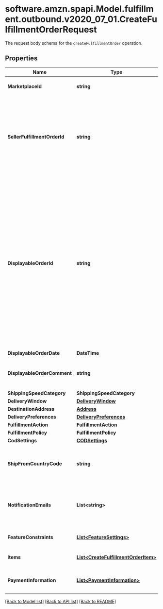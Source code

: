 # software.amzn.spapi.Model.fulfillment.outbound.v2020_07_01.CreateFulfillmentOrderRequest
The request body schema for the `createFulfillmentOrder` operation.

## Properties

Name | Type | Description | Notes
------------ | ------------- | ------------- | -------------
**MarketplaceId** | **string** | The marketplace the fulfillment order is placed against. | [optional] 
**SellerFulfillmentOrderId** | **string** | A fulfillment order identifier that the seller creates to track their fulfillment order. The &#x60;SellerFulfillmentOrderId&#x60; must be unique for each fulfillment order that a seller creates. If the seller&#39;s system already creates unique order identifiers, then these might be good values for them to use. | 
**DisplayableOrderId** | **string** | A fulfillment order identifier that the seller creates. This value displays as the order identifier in recipient-facing materials such as the outbound shipment packing slip. The value of &#x60;DisplayableOrderId&#x60; should match the order identifier that the seller provides to the recipient. The seller can use the &#x60;SellerFulfillmentOrderId&#x60; for this value or they can specify an alternate value if they want the recipient to reference an alternate order identifier.  The value must be an alpha-numeric or ISO 8859-1 compliant string from one to 40 characters in length. Cannot contain two spaces in a row. Leading and trailing white space is removed. | 
**DisplayableOrderDate** | **DateTime** | Date timestamp | 
**DisplayableOrderComment** | **string** | Order-specific text that appears in recipient-facing materials such as the outbound shipment packing slip. | 
**ShippingSpeedCategory** | **ShippingSpeedCategory** |  | 
**DeliveryWindow** | [**DeliveryWindow**](DeliveryWindow.md) |  | [optional] 
**DestinationAddress** | [**Address**](Address.md) |  | 
**DeliveryPreferences** | [**DeliveryPreferences**](DeliveryPreferences.md) |  | [optional] 
**FulfillmentAction** | **FulfillmentAction** |  | [optional] 
**FulfillmentPolicy** | **FulfillmentPolicy** |  | [optional] 
**CodSettings** | [**CODSettings**](CODSettings.md) |  | [optional] 
**ShipFromCountryCode** | **string** | The two-character country code for the country from which the fulfillment order ships. Must be in ISO 3166-1 alpha-2 format. | [optional] 
**NotificationEmails** | **List&lt;string&gt;** | A list of email addresses that the seller provides that are used by Amazon to send ship-complete notifications to recipients on behalf of the seller. | [optional] 
**FeatureConstraints** | [**List&lt;FeatureSettings&gt;**](FeatureSettings.md) | A list of features and their fulfillment policies to apply to the order. | [optional] 
**Items** | [**List&lt;CreateFulfillmentOrderItem&gt;**](CreateFulfillmentOrderItem.md) | An array of item information for creating a fulfillment order. | 
**PaymentInformation** | [**List&lt;PaymentInformation&gt;**](PaymentInformation.md) | An array of various payment attributes related to this fulfillment order. | [optional] 

[[Back to Model list]](../README.md#documentation-for-models) [[Back to API list]](../README.md#documentation-for-api-endpoints) [[Back to README]](../README.md)


